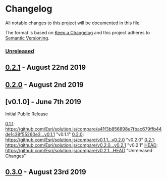 # Changelog

All notable changes to this project will be documented in this file.

The format is based on [Keep a Changelog](http://keepachangelog.com/en/1.0.0/)
and this project adheres to [Semantic Versioning](http://semver.org/spec/v2.0.0.html).

### [Unreleased][HEAD]

## [0.2.1] - August 22nd 2019

## [0.2.0] - August 2nd 2019



## [v0.1.0] - June 7th 2019

Initial Public Release

[0.1.1]: https://github.com/Esri/solution.js/compare/a41f3b856898e7fbac679ffb44de1c38f55260e3...v0.1.1 &quot;v0.1.1&quot;
[0.2.0]: https://github.com/Esri/solution.js/compare/v0.1.1...v0.2.0 &quot;v0.2.0&quot;
[0.2.1]: https://github.com/Esri/solution.js/compare/v0.2.0...v0.2.1 &quot;v0.2.1&quot;
[HEAD]: https://github.com/Esri/solution.js/compare/v0.2.1...HEAD &quot;Unreleased Changes&quot;

## [0.3.0] - August 23rd 2019

[0.1.1]: https://github.com/Esri/solution.js/compare/a41f3b856898e7fbac679ffb44de1c38f55260e3...v0.1.1 "v0.1.1"
[0.2.0]: https://github.com/Esri/solution.js/compare/v0.1.1...v0.2.0 "v0.2.0"
[0.2.1]: https://github.com/Esri/solution.js/compare/v0.2.0...v0.2.1 "v0.2.1"
[0.3.0]: https://github.com/Esri/solution.js/compare/v0.2.1...v0.3.0 "v0.3.0"
[HEAD]: https://github.com/Esri/solution.js/compare/v0.3.0...HEAD "Unreleased Changes"
